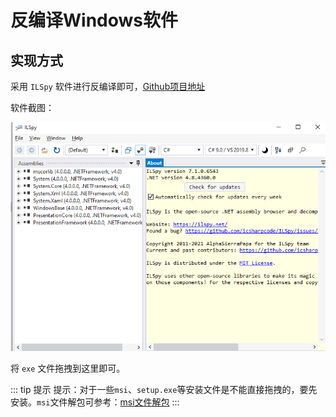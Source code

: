 # 反编译Windows软件

## 实现方式

采用 `ILSpy` 软件进行反编译即可，[Github项目地址](https://github.com/icsharpcode/ILSpy)

软件截图：

![ILSpy软件截图](assets/images/ILSpy软件截图.png)

将 `exe` 文件拖拽到这里即可。

::: tip 提示
提示：对于一些`msi`、`setup.exe`等安装文件是不能直接拖拽的，要先安装。`msi`文件解包可参考：[msi文件解包](./msi文件解包.md)
:::